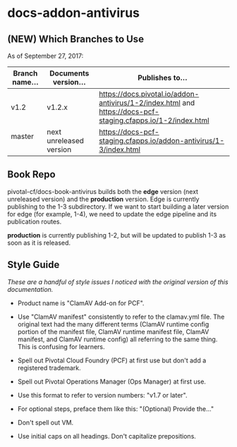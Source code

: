 # docs-addon-antivirus

## (NEW) Which Branches to Use

As of September 27, 2017:

| Branch name… | Documents version… | Publishes to… |
|-------------|----------------|----------------|
| v1.2      | v1.2.x         | https://docs.pivotal.io/addon-antivirus/1-2/index.html and https://docs-pcf-staging.cfapps.io/1-2/index.html |
| master        | next unreleased version         | https://docs-pcf-staging.cfapps.io/addon-antivirus/1-3/index.html |

## Book Repo

pivotal-cf/docs-book-antivirus builds both the **edge** version (next unreleased version) and the **production** version. Edge is currently publishing to the 1-3 subdirectory. If we want to start building a later version for edge (for example, 1-4), we need to update the edge pipeline and its publication routes.

**production** is currently publishing 1-2, but will be updated to publish 1-3 as soon as it is released.

## Style Guide
_These are a handful of style issues I noticed with the original version of this documentation._

+ Product name is "ClamAV Add-on for PCF".

+ Use "ClamAV manifest" consistently to refer to the clamav.yml file. The original text had the many different terms (ClamAV runtime config portion of the manifest file, ClamAV runtime manifest file, ClamAV manifest, and ClamAV runtime config) all referring to the same thing. This is confusing for learners. 

+ Spell out Pivotal Cloud Foundry (PCF) at first use but don't add a registered trademark.

+ Spell out Pivotal Operations Manager (Ops Manager) at first use.

+ Use this format to refer to version numbers: "v1.7 or later".

+ For optional steps, preface them like this: "(Optional) Provide the..."

+ Don't spell out VM.

+ Use initial caps on all headings. Don't capitalize prepositions.

